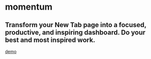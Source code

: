 # momentum
## Transform your New Tab page into a focused, productive, and inspiring dashboard. Do your best and most inspired work.

[demo](https://blinkoliver.github.io/momentum/)
